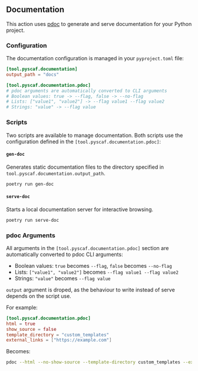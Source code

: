 ## Documentation

This action uses [pdoc](https://pdoc.dev/) to generate and serve documentation for your Python project.

### Configuration

The documentation configuration is managed in your `pyproject.toml` file:

```toml
[tool.pyscaf.documentation]
output_path = "docs"

[tool.pyscaf.documentation.pdoc]
# pdoc arguments are automatically converted to CLI arguments
# Boolean values: true -> --flag, false -> --no-flag
# Lists: ["value1", "value2"] -> --flag value1 --flag value2
# Strings: "value" -> --flag value
```

### Scripts

Two scripts are available to manage documentation. Both scripts use the configuration defined in the `[tool.pyscaf.documentation.pdoc]`:

#### `gen-doc`

Generates static documentation files to the directory specified in `tool.pyscaf.documentation.output_path`.

```bash
poetry run gen-doc
```

#### `serve-doc`

Starts a local documentation server for interactive browsing.

```bash
poetry run serve-doc
```

### pdoc Arguments

All arguments in the `[tool.pyscaf.documentation.pdoc]` section are automatically converted to pdoc CLI arguments:

- Boolean values: `true` becomes `--flag`, `false` becomes `--no-flag`
- Lists: `["value1", "value2"]` becomes `--flag value1 --flag value2`
- Strings: `"value"` becomes `--flag value`

`output` argument is droped, as the behaviour to write instead of serve depends on the script use.

For example:
```toml
[tool.pyscaf.documentation.pdoc]
html = true
show_source = false
template_directory = "custom_templates"
external_links = ["https://example.com"]
```

Becomes:
```bash
pdoc --html --no-show-source --template-directory custom_templates --external-links https://example.com
``` 